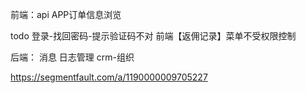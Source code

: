 前端：api
APP订单信息浏览

todo
登录-找回密码-提示验证码不对
前端【返佣记录】菜单不受权限控制

后端：
消息
日志管理
crm-组织


https://segmentfault.com/a/1190000009705227
